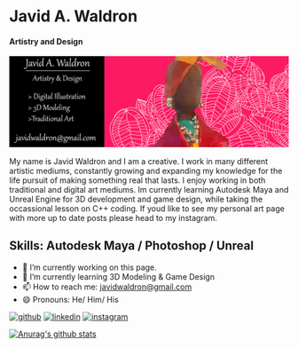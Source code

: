 # Javid A. Waldron
#### Artistry and Design
![Artistry and Design](https://github.com/javidwaldron/javidwaldron/blob/main/banner2.png)


My name is Javid Waldron and I am a creative. I work in many different artistic mediums, constantly growing and expanding my knowledge for the life pursuit of making something real that lasts. I enjoy working in both traditional and digital art mediums. Im currently learning Autodesk Maya and Unreal Engine for 3D development and game design, while taking the occassional lesson on C++ coding. If youd like to see my personal art page with more up to date posts please head to my instagram.

## Skills: Autodesk Maya / Photoshop / Unreal

- 🔭 I’m currently working on this page. 
- 🌱 I’m currently learning 3D Modeling & Game Design 
- 📫 How to reach me: javidwaldron@gmail.com 
- 😄 Pronouns: He/ Him/ His 


[<img src='https://cdn.jsdelivr.net/npm/simple-icons@3.0.1/icons/github.svg' alt='github' height='40'>](https://github.com/javidwaldron)  [<img src='https://cdn.jsdelivr.net/npm/simple-icons@3.0.1/icons/linkedin.svg' alt='linkedin' height='40'>](https://www.linkedin.com/in/Javid-waldron/)  [<img src='https://cdn.jsdelivr.net/npm/simple-icons@3.0.1/icons/instagram.svg' alt='instagram' height='40'>](https://www.instagram.com/indigocola/)  





[![Anurag's github stats](https://github-readme-stats.vercel.app/api?username=javidwaldron)](https://github.com/anurghazra/github-readme-stats)
